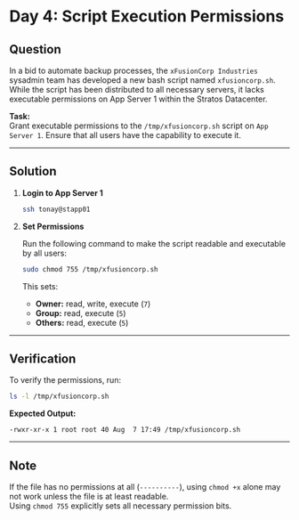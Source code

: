 # Day 4: Script Execution Permissions

## Question

In a bid to automate backup processes, the `xFusionCorp Industries` sysadmin team has developed a new bash script named `xfusioncorp.sh`. While the script has been distributed to all necessary servers, it lacks executable permissions on App Server 1 within the Stratos Datacenter.

**Task:**  
Grant executable permissions to the `/tmp/xfusioncorp.sh` script on `App Server 1`. Ensure that all users have the capability to execute it.

---

## Solution

1. **Login to App Server 1**

   ```bash
   ssh tonay@stapp01
   ```

2. **Set Permissions**

   Run the following command to make the script readable and executable by all users:

   ```bash
   sudo chmod 755 /tmp/xfusioncorp.sh
   ```

   This sets:
   - **Owner:** read, write, execute (`7`)
   - **Group:** read, execute (`5`)
   - **Others:** read, execute (`5`)

---

## Verification

To verify the permissions, run:

```bash
ls -l /tmp/xfusioncorp.sh
```

**Expected Output:**

```text
-rwxr-xr-x 1 root root 40 Aug  7 17:49 /tmp/xfusioncorp.sh
```

---

## Note

If the file has no permissions at all (`----------`), using `chmod +x` alone may not work unless the file is at least readable.  
Using `chmod 755` explicitly sets all necessary permission bits.